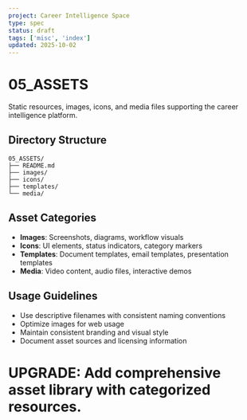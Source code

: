 ```yaml
---
project: Career Intelligence Space
type: spec
status: draft
tags: ['misc', 'index']
updated: 2025-10-02
---
```


# 05_ASSETS

Static resources, images, icons, and media files supporting the career intelligence platform.

## Directory Structure

```
05_ASSETS/
├── README.md
├── images/
├── icons/
├── templates/
└── media/
```

## Asset Categories

- **Images**: Screenshots, diagrams, workflow visuals
- **Icons**: UI elements, status indicators, category markers
- **Templates**: Document templates, email templates, presentation templates
- **Media**: Video content, audio files, interactive demos

## Usage Guidelines

- Use descriptive filenames with consistent naming conventions
- Optimize images for web usage
- Maintain consistent branding and visual style
- Document asset sources and licensing information

# UPGRADE: Add comprehensive asset library with categorized resources.
